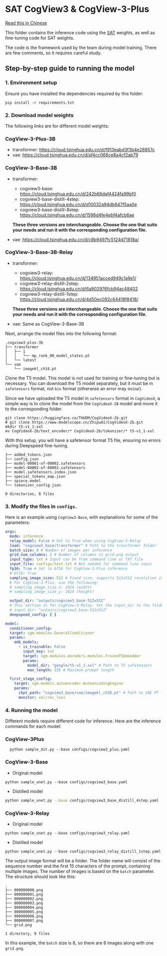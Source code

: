 # SAT CogView3 & CogView-3-Plus

[Read this in Chinese](./README_zh.md)

This folder contains the inference code using the [SAT](https://github.com/THUDM/SwissArmyTransformer) weights, as well as fine-tuning code for SAT weights.

The code is the framework used by the team during model training. There are few comments, so it requires careful study.

## Step-by-step guide to running the model

### 1. Environment setup

Ensure you have installed the dependencies required by this folder:

```shell
pip install -r requirements.txt
```

### 2. Download model weights

The following links are for different model weights:

### CogView-3-Plus-3B

+ transformer: https://cloud.tsinghua.edu.cn/d/f913eabd3f3b4e28857c
+ vae: https://cloud.tsinghua.edu.cn/d/af4cc066ce8a4cf2ab79

### CogView-3-Base-3B

+ transformer:
    + cogview3-base: https://cloud.tsinghua.edu.cn/d/242b66daf4424fa99bf0
    + cogview3-base-distill-4step: https://cloud.tsinghua.edu.cn/d/d10032a94db647f5aa0e
    + cogview3-base-distill-8step: https://cloud.tsinghua.edu.cn/d/1598d4fe4ebf4afcb6ae
  
  **These three versions are interchangeable. Choose the one that suits your needs and run it with the corresponding configuration file.**

+ vae: https://cloud.tsinghua.edu.cn/d/c8b9497fc5124d71818a/ 

### CogView-3-Base-3B-Relay

+ transformer:
    + cogview3-relay: https://cloud.tsinghua.edu.cn/d/134951acced949c1a9e1/
    + cogview3-relay-distill-2step: https://cloud.tsinghua.edu.cn/d/6a902976fcb94ac48402
    + cogview3-relay-distill-1step: https://cloud.tsinghua.edu.cn/d/4d50ec092c64418f8418/
  
  **These three versions are interchangeable. Choose the one that suits your needs and run it with the corresponding configuration file.**

+ vae: Same as CogView-3-Base-3B

Next, arrange the model files into the following format:

```
.cogview3-plus-3b
├── transformer
│   ├── 1
│   │   └── mp_rank_00_model_states.pt
│   └── latest
└── vae
    └── imagekl_ch16.pt
```

Clone the T5 model. This model is not used for training or fine-tuning but is necessary. You can download the T5 model separately, but it must be in `safetensors` format, not `bin` format (otherwise an error may occur).

Since we have uploaded the T5 model in `safetensors` format in `CogVideoX`, a simple way is to clone the model from the `CogVideoX-2B` model and move it to the corresponding folder.

```shell
git clone https://huggingface.co/THUDM/CogVideoX-2b.git
# git clone https://www.modelscope.cn/ZhipuAI/CogVideoX-2b.git
mkdir t5-v1_1-xxl
mv CogVideoX-2b/text_encoder/* CogVideoX-2b/tokenizer/* t5-v1_1-xxl
```

With this setup, you will have a safetensor format T5 file, ensuring no errors during Deepspeed fine-tuning.

```
├── added_tokens.json
├── config.json
├── model-00001-of-00002.safetensors
├── model-00002-of-00002.safetensors
├── model.safetensors.index.json
├── special_tokens_map.json
├── spiece.model
└── tokenizer_config.json

0 directories, 8 files
```

### 3. Modify the files in `configs`.

Here is an example using `CogView3-Base`, with explanations for some of the parameters:

```yaml
args:
  mode: inference
  relay_model: False # Set to True when using CogView-3-Relay
  load: "cogview3_base/transformer" # Path to the transformer folder
  batch_size: 8 # Number of images per inference
  grid_num_columns: 2 # Number of columns in grid.png output
  input_type: txt # Input can be from command line or TXT file
  input_file: configs/test.txt # Not needed for command line input
  fp16: True # Set to bf16 for CogView-3-Plus inference
  # bf16: True
  sampling_image_size: 512 # Fixed size, supports 512x512 resolution images
  # For CogView-3-Plus, use the following:
  # sampling_image_size_x: 1024 (width)
  # sampling_image_size_y: 1024 (height)

  output_dir: "outputs/cogview3_base-512x512"
  # This section is for CogView-3-Relay. Set the input_dir to the folder with base model generated images.
  # input_dir: "outputs/cogview3_base-512x512" 
  deepspeed_config: { }

model:
  conditioner_config:
  target: sgm.modules.GeneralConditioner
  params:
    emb_models:
      - is_trainable: False
        input_key: txt
        target: sgm.modules.encoders.modules.FrozenT5Embedder
        params:
          model_dir: "google/t5-v1_1-xxl" # Path to T5 safetensors
          max_length: 225 # Maximum prompt length

  first_stage_config:
    target: sgm.models.autoencoder.AutoencodingEngine
    params:
      ckpt_path: "cogview3_base/vae/imagekl_ch16.pt" # Path to VAE PT file
      monitor: val/rec_loss
```

### 4. Running the model

Different models require different code for inference. Here are the inference commands for each model:

### CogView-3Plus

```shell
  python sample_dit.py --base configs/cogview3_plus.yaml
```

### CogView-3-Base

+ Original model

```shell
python sample_unet.py --base configs/cogview3_base.yaml
```

+ Distilled model

```bash
python sample_unet.py --base configs/cogview3_base_distill_4step.yaml
```

### CogView-3-Relay

+ Original model

```shell
python sample_unet.py --base configs/cogview3_relay.yaml
```

+ Distilled model

```shell
python sample_unet.py --base configs/cogview3_relay_distill_1step.yaml 
```

The output image format will be a folder. The folder name will consist of the sequence number and the first 15 characters of the prompt, containing multiple images. The number of images is based on the `batch` parameter. The structure should look like this:

```
.
├── 000000000.png
├── 000000001.png
├── 000000002.png
├── 000000003.png
├── 000000004.png
├── 000000005.png
├── 000000006.png
├── 000000007.png
└── grid.png

1 directory, 9 files
```

In this example, the `batch` size is 8, so there are 8 images along with one `grid.png`.
